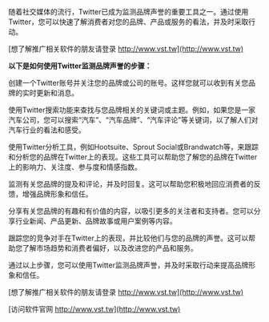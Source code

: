 随着社交媒体的流行，Twitter已成为监测品牌声誉的重要工具之一。通过使用Twitter，您可以快速了解消费者对您的品牌、产品或服务的看法，并及时采取行动。

[想了解推广相关软件的朋友请登录 http://www.vst.tw](http://www.vst.tw)

**以下是如何使用Twitter监测品牌声誉的步骤：**

创建一个Twitter账号并关注您的品牌或公司的账号。这样您就可以收到有关您品牌的实时更新和消息。

使用Twitter搜索功能来查找与您品牌相关的关键词或主题。例如，如果您是一家汽车公司，您可以搜索“汽车”、“汽车品牌”、“汽车评论”等关键词，以了解人们对汽车行业的看法和感受。

使用Twitter分析工具，例如Hootsuite、Sprout Social或Brandwatch等，来跟踪和分析您的品牌在Twitter上的表现。这些工具可以帮助您了解您的品牌在Twitter上的影响力、关注度、参与度和情感指数。

监测有关您品牌的提及和评论，并及时回复。这可以帮助您积极地回应消费者的反馈，增强品牌形象和信任。

分享有关您品牌的有趣和有价值的内容，以吸引更多的关注者和支持者。您可以分享行业新闻、产品更新、品牌故事或用户案例等内容。

跟踪您的竞争对手在Twitter上的表现，并比较他们与您的品牌的声誉。这可以帮助您了解市场趋势和消费者偏好，以及改进您的产品和服务。

通过以上步骤，您可以使用Twitter监测品牌声誉，并及时采取行动来提高品牌形象和信任。

[想了解推广相关软件的朋友请登录 http://www.vst.tw](http://www.vst.tw)


[访问软件官网 http://www.vst.tw](http://www.vst.tw)

